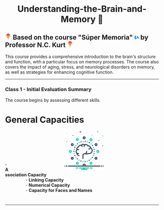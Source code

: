<h1 align="center">Understanding-the-Brain-and-Memory 💭</h1>

## <a href="https://www.udemy.com/user/nckurt/"><img src="brain.svg" alt="brain" width="4%"></a> Based on the course "Súper Memoria" <a href="https://www.udemy.com/user/nckurt/"><img src="udemy.svg" alt="brain" width="3%"></a> by Professor N.C. Kurt <a href="https://www.udemy.com/user/nckurt/"><img src="brain.svg" alt="brain" width="4%"></a>
This course provides a comprehensive introduction to the brain's structure and function, with a particular focus on memory processes. The course also covers the impact of aging, stress, and neurological disorders on memory, as well as strategies for enhancing cognitive function.

---

### **Class 1 - Initial Evaluation Summary**

The course begins by assessing different skills.

# General Capacities

<img align="right" width=130px alt="Brain" hspace="180" src="brain (1).svg" />

&nbsp;&nbsp;&nbsp;&nbsp;&nbsp;&nbsp;&nbsp;&nbsp;&nbsp;&nbsp;&nbsp;&nbsp;&nbsp;&nbsp;&nbsp;&nbsp; - **Association Capacity**  
&nbsp;&nbsp;&nbsp;&nbsp;&nbsp;&nbsp;&nbsp;&nbsp;&nbsp;&nbsp;&nbsp;&nbsp;&nbsp;&nbsp;&nbsp;&nbsp; - **Linking Capacity**  
&nbsp;&nbsp;&nbsp;&nbsp;&nbsp;&nbsp;&nbsp;&nbsp;&nbsp;&nbsp;&nbsp;&nbsp;&nbsp;&nbsp;&nbsp;&nbsp; - **Numerical Capacity**  
&nbsp;&nbsp;&nbsp;&nbsp;&nbsp;&nbsp;&nbsp;&nbsp;&nbsp;&nbsp;&nbsp;&nbsp;&nbsp;&nbsp;&nbsp;&nbsp; - **Capacity for Faces and Names**

#

---

